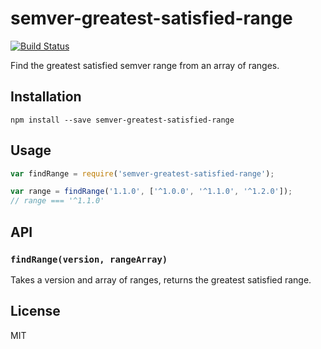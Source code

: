semver-greatest-satisfied-range
===============================

[![Build Status](https://travis-ci.org/phated/semver-greatest-satisfied-range.svg?branch=master)](https://travis-ci.org/phated/semver-greatest-satisfied-range)

Find the greatest satisfied semver range from an array of ranges.

## Installation

```
npm install --save semver-greatest-satisfied-range
```

## Usage

```js
var findRange = require('semver-greatest-satisfied-range');

var range = findRange('1.1.0', ['^1.0.0', '^1.1.0', '^1.2.0']);
// range === '^1.1.0'
```

## API

### `findRange(version, rangeArray)`

Takes a version and array of ranges, returns the greatest satisfied range.

## License

MIT
